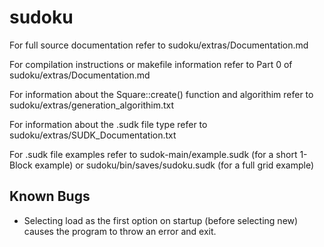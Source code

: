 # sudoku

For full source documentation refer to sudoku/extras/Documentation.md

For compilation instructions or makefile information refer to Part 0 of sudoku/extras/Documentation.md

For information about the Square::create() function and algorithim refer to sudoku/extras/generation_algorithim.txt

For information about the .sudk file type refer to sudoku/extras/SUDK_Documentation.txt

For .sudk file examples refer to sudok-main/example.sudk (for a short 1-Block example) or sudoku/bin/saves/sudoku.sudk (for a full grid example)

## Known Bugs
- Selecting load as the first option on startup (before selecting new) causes the program to throw an error and exit.
